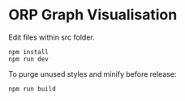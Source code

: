 # ORP Graph Visualisation

Edit files within src folder.

```
npm install
npm run dev
```

To purge unused styles and minify before release:

```
npm run build
```